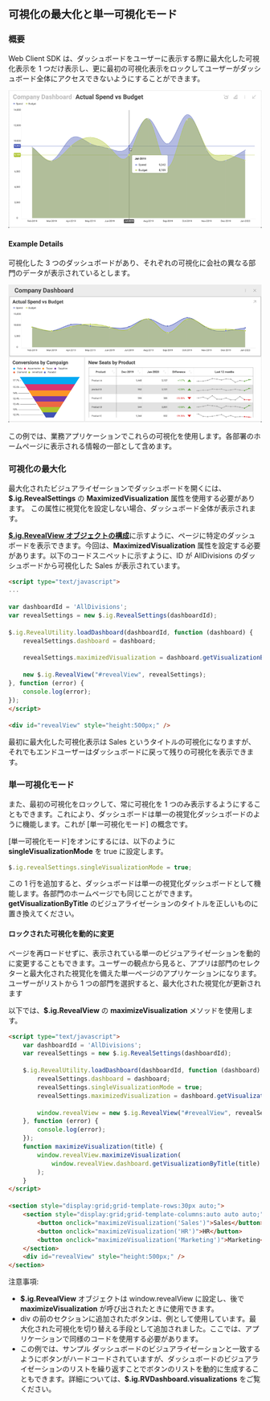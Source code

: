## 可視化の最大化と単一可視化モード

### 概要

Web Client SDK は、ダッシュボードをユーザーに表示する際に最大化した可視化表示を 1
つだけ表示し、更に最初の可視化表示をロックしてユーザーがダッシュボード全体にアクセスできないようにすることができます。

![Displaying a dashboard with a maximized visualization](images/three_divisions_dashboard_maximized.png)

#### Example Details

可視化した 3 つのダッシュボードがあり、それぞれの可視化に会社の異なる部門のデータが表示されているとします。

![Displaying a dashboard with three visualizations](images/three_divisions_dashboard.png)

この例では、業務アプリケーションでこれらの可視化を使用します。各部署のホームページに表示される情報の一部として含めます。

### 可視化の最大化

最大化されたビジュアライゼーションでダッシュボードを開くには、__$.ig.RevealSettings__ の __MaximizedVisualization__ 属性を使用する必要があります。 
この属性に視覚化を設定しない場合、ダッシュボード全体が表示されます。

[**$.ig.RevealView オブジェクトの構成**](configuring-revealview.md)に示すように、ページに特定のダッシュボードを表示できます。今回は、__MaximizedVisualization__ 属性を設定する必要があります。以下のコードスニペットに示すように、ID が AllDivisions のダッシュボードから可視化した Sales が表示されています。

``` html
<script type="text/javascript">
...

var dashboardId = 'AllDivisions';
var revealSettings = new $.ig.RevealSettings(dashboardId);

$.ig.RevealUtility.loadDashboard(dashboardId, function (dashboard) {
    revealSettings.dashboard = dashboard;

    revealSettings.maximizedVisualization = dashboard.getVisualizationByTitle('Sales');

    new $.ig.RevealView("#revealView", revealSettings);
}, function (error) {
    console.log(error);
});
</script>

<div id="revealView" style="height:500px;" />
```

最初に最大化した可視化表示は Sales というタイトルの可視化になりますが、それでもエンドユーザーはダッシュボードに戻って残りの可視化を表示できます。

### 単一可視化モード

また、最初の可視化をロックして、常に可視化を 1 つのみ表示するようにすることもできます。これにより、ダッシュボードは単一の視覚化ダッシュボードのように機能します。これが \[単一可視化モード\] の概念です。

\[単一可視化モード\]をオンにするには、以下のように __singleVisualizationMode__ を true に設定します。

``` js
$.ig.revealSettings.singleVisualizationMode = true;
```

この 1 行を追加すると、ダッシュボードは単一の視覚化ダッシュボードとして機能します。各部門のホームページでも同じことができます。__getVisualizationByTitle__ のビジュアライゼーションのタイトルを正しいものに置き換えてください。

#### ロックされた可視化を動的に変更

ページを再ロードせずに、表示されている単一のビジュアライゼーションを動的に変更することもできます。ユーザーの観点から見ると、アプリは部門のセレクターと最大化された視覚化を備えた単一ページのアプリケーションになります。ユーザーがリストから 1 つの部門を選択すると、最大化された視覚化が更新されます

以下では、__\$.ig.RevealView__ の __maximizeVisualization__ メソッドを使用します。

``` html
<script type="text/javascript">
    var dashboardId = 'AllDivisions';
    var revealSettings = new $.ig.RevealSettings(dashboardId);

    $.ig.RevealUtility.loadDashboard(dashboardId, function (dashboard) {
        revealSettings.dashboard = dashboard;
        revealSettings.singleVisualizationMode = true;
        revealSettings.maximizedVisualization = dashboard.getVisualizationByTitle('Sales');

        window.revealView = new $.ig.RevealView("#revealView", revealSettings);
    }, function (error) {
        console.log(error);
    });
    function maximizeVisualization(title) {
        window.revealView.maximizeVisualization(
            window.revealView.dashboard.getVisualizationByTitle(title)
        );
    }
</script>

<section style="display:grid;grid-template-rows:30px auto;">
    <section style="display:grid;grid-template-columns:auto auto auto;">
        <button onclick="maximizeVisualization('Sales')">Sales</button>
        <button onclick="maximizeVisualization('HR')">HR</button>
        <button onclick="maximizeVisualization('Marketing')">Marketing</button>
    </section>
    <div id="revealView" style="height:500px;" />
</section>
```

注意事項:

- __\$.ig.RevealView__ オブジェクトは  window.revealView に設定し、後で __maximizeVisualization__ が呼び出されたときに使用できます。
- div の前のセクションに追加されたボタンは、例として使用しています。最大化された可視化を切り替える手段として追加されました。ここでは、アプリケーションで同様のコードを使用する必要があります。
- この例では、サンプル ダッシュボードのビジュアライゼーションと一致するようにボタンがハードコードされていますが、ダッシュボードのビジュアライゼーションのリストを繰り返すことでボタンのリストを動的に生成することもできます。詳細については、__\$.ig.RVDashboard.visualizations__ をご覧ください。